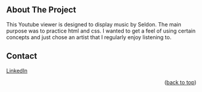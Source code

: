 <!-- ABOUT THE PROJECT -->
## About The Project

This Youtube viewer is designed to display music by Seldon. The main purpose was to practice html and css. I wanted to get a feel of using certain concepts and just chose an artist that I regularly enjoy listening to.



## Contact
[LinkedIn](www.linkedin.com/in/jamir-ong-4823912b4)
<p align="right">(<a href="#readme-top">back to top</a>)</p>


<!-- MARKDOWN LINKS & IMAGES -->
<!-- https://www.markdownguide.org/basic-syntax/#reference-style-links -->
[contributors-shield]: https://img.shields.io/github/contributors/DDeluca06/PhotoFlip.svg?style=for-the-badge
[contributors-url]: https://github.com/DDeluca06/PhotoFlip/graphs/contributors
[forks-shield]: https://img.shields.io/github/forks/DDeluca06/PhotoFlip.svg?style=for-the-badge
[forks-url]: https://github.com/DDeluca06/PhotoFlip/forks
[stars-shield]: https://img.shields.io/github/stars/DDeluca06/PhotoFlip.svg?style=for-the-badge
[stars-url]: https://github.com/DDeluca06/PhotoFlip/stargazers
[issues-shield]: https://img.shields.io/github/issues/DDeluca06/PhotoFlip.svg?style=for-the-badge
[issues-url]: https://github.com/DDeluca06/PhotoFlip/issues
[license-shield]: https://img.shields.io/github/license/DDeluca06/PhotoFlip.svg?style=for-the-badge
[license-url]: https://github.com/DDeluca06/PhotoFlip/blob/main/LICENSE.txt
[linkedin-shield]: https://img.shields.io/badge/-LinkedIn-black.svg?style=for-the-badge&logo=linkedin&colorB=555
[linkedin-url]: https://www.linkedin.com/in/demitri-deluca-lyons-747312319
[product-screenshot]: images/screenshot.png
[Next.js]: https://img.shields.io/badge/next.js-000000?style=for-the-badge&logo=nextdotjs&logoColor=white
[Next-url]: https://nextjs.org/
[React.js]: https://img.shields.io/badge/React-20232A?style=for-the-badge&logo=react&logoColor=61DAFB
[React-url]: https://reactjs.org/
[Vue.js]: https://img.shields.io/badge/Vue.js-35495E?style=for-the-badge&logo=vuedotjs&logoColor=4FC08D
[Vue-url]: https://vuejs.org/
[Angular.io]: https://img.shields.io/badge/Angular-DD0031?style=for-the-badge&logo=angular&logoColor=white
[Angular-url]: https://angular.io/
[Svelte.dev]: https://img.shields.io/badge/Svelte-4A4A55?style=for-the-badge&logo=svelte&logoColor=FF3E00
[Svelte-url]: https://svelte.dev/
[Laravel.com]: https://img.shields.io/badge/Laravel-FF2D20?style=for-the-badge&logo=laravel&logoColor=white
[Laravel-url]: https://laravel.com
[Bootstrap.com]: https://img.shields.io/badge/Bootstrap-563D7C?style=for-the-badge&logo=bootstrap&logoColor=white
[Bootstrap-url]: https://getbootstrap.com
[JQuery.com]: https://img.shields.io/badge/jQuery-0769AD?style=for-the-badge&logo=jquery&logoColor=white
[JQuery-url]: https://jquery.com 